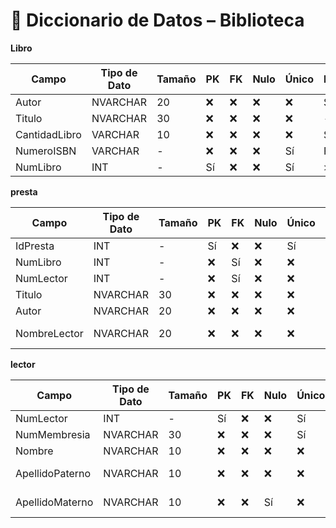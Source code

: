 # 📘 Diccionario de Datos – Biblioteca

**Libro**

| Campo         | Tipo de Dato | Tamaño | PK  | FK  | Nulo | Único | Restricciones | Referencia | Descripción |
|---------------|-------------|--------|-----|-----|------|-------|---------------|------------|-------------|
| Autor        | NVARCHAR    | 20     | ❌  | ❌ | ❌  | ❌   | Solo letras   | -          | Autor       |
| Titulo       | NVARCHAR    | 30     | ❌  | ❌  | ❌   | ❌   | -             | -          | Título      |
| CantidadLibro| VARCHAR     | 10     | ❌ | ❌ | ❌ | ❌    | Solo números  | -          | Cantidad    |
| NumeroISBN   | VARCHAR     | -      | ❌ | ❌  | ❌  | Sí    | Formato ISBN  | -          | ISBN        |
| NumLibro     | INT         | -      | Sí  | ❌  |❌   | Sí    | > 0           | -          | ID libro    |

**presta**

| Campo       | Tipo de Dato | Tamaño | PK  | FK  | Nulo | Único | Restricciones | Referencia      | Descripción |
|-------------|-------------|--------|-----|-----|------|-------|---------------|-----------------|-------------|
| IdPresta    | INT         | -      | Sí  | ❌  | ❌  | Sí    | > 0           | -               | ID préstamo |
| NumLibro    | INT         | -      | ❌  | Sí  | ❌   | ❌    | > 0           | Libro(NumLibro) | Libro       |
| NumLector   | INT         | -      | ❌  | Sí  | ❌   | ❌   | > 0           | LECTOR(NumLector) | Lector     |
| Titulo      | NVARCHAR    | 30     | ❌  | ❌  | ❌   | ❌   | -             | -               | Título      |
| Autor       | NVARCHAR    | 20     | ❌  | ❌  | ❌  | ❌    | Solo letras   | -               | Autor       |
| NombreLector| NVARCHAR    | 20     | ❌  | ❌ | ❌  | ❌    | Solo letras   | -               | Nombre lector |

**lector**

| Campo           | Tipo de Dato | Tamaño | PK  | FK  | Nulo | Único | Restricciones | Referencia | Descripción |
|-----------------|-------------|--------|-----|-----|------|-------|---------------|------------|-------------|
| NumLector       | INT         | -      | Sí  | ❌  | ❌  | Sí    | > 0           | -          | ID lector   |
| NumMembresia    | NVARCHAR    | 30     | ❌  | ❌  | ❌   | Sí    | Alfanumérico  | -          | Membresía   |
| Nombre          | NVARCHAR    | 10     | ❌  | ❌  | ❌  | ❌    | Solo letras   | -          | Nombre      |
| ApellidoPaterno | NVARCHAR    | 10     | ❌  | ❌  | ❌   | ❌    | Solo letras   | -          | Apellido paterno |
| ApellidoMaterno | NVARCHAR    | 10     | ❌  | ❌  | Sí   | ❌    | Solo letras   | -          | Apellido materno |
